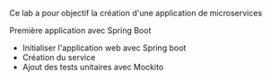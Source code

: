 Ce lab a pour objectif la création d'une application de microservices

Première application avec Spring Boot
* Initialiser l'application web avec Spring boot
* Création du service
* Ajout des tests unitaires avec Mockito